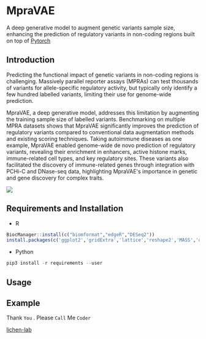 # MpraVAE
A deep generative model to augment genetic variants sample size, enhancing the prediction of regulatory variants in non-coding regions built on top of [Pytorch](https://pytorch.org/)

## Introduction
Predicting the functional impact of genetic variants in non-coding regions is challenging. Massively parallel reporter assays (MPRAs) can test thousands of variants for allele-specific regulatory activity, but typically only identify a few hundred labelled variants, limiting their use for genome-wide prediction. 

MpraVAE, a deep generative model, addresses this limitation by augmenting the training sample size of labelled variants. Benchmarking on multiple MPRA datasets shows that MpraVAE significantly improves the prediction of regulatory variants compared to conventional data augmentation methods and existing scoring techniques. Taking autoimmune diseases as one example, MpraVAE enabled genome-wide de novo prediction of regulatory variants, revealing their enrichment in enhancers, active histone marks, immune-related cell types, and key regulatory sites. These variants also facilitated the discovery of immune-related genes through integration with PCHi-C and DNase-seq data, highlighting MpraVAE's importance in genetic and gene discovery for complex traits.


![](https://github.com/yi-xiaa/MpraVAE/blob/main/doc/Figure1.png)

## Requirements and Installation
- R
```R
BiocManager::install(c("biomformat","edgeR","DESeq2"))
install.packages(c('ggplot2','gridExtra','lattice','reshape2','MASS','dirmult','nonnest2'))
```
- Python
```Python
pip3 install -r requirements --user
```


## Usage

## Example

Thank `You` . Please `Call` Me `Coder`

[lichen-lab](https://github.com/lichen-lab "https://github.com/lichen-lab")

